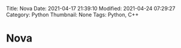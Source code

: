 Title: Nova
Date: 2021-04-17 21:39:10
Modified: 2021-04-24 07:29:27
Category: Python
Thumbnail: None
Tags: Python, C++
# Nova
